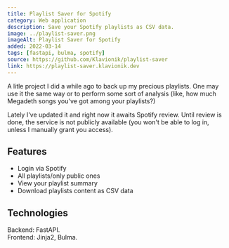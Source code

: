 ```yaml
---
title: Playlist Saver for Spotify
category: Web application
description: Save your Spotify playlists as CSV data.
image: ../playlist-saver.png
imageAlt: Playlist Saver for Spotify
added: 2022-03-14
tags: [fastapi, bulma, spotify]
source: https://github.com/Klavionik/playlist-saver
link: https://playlist-saver.klavionik.dev
---
```


A litle project I did a while ago to back up my precious playlists. One may use it the 
same way or to perform some sort of analysis (like, how much Megadeth songs you've got 
among your playlists?)

Lately I've updated it and right now it awaits Spotify review. Until review is done, 
the service is not publicly available (you won't be able to log in, unless I manually 
grant you access).

## Features
* Login via Spotify
* All playlists/only public ones
* View your playlist summary
* Download playlists content as CSV data

## Technologies
Backend: FastAPI.  
Frontend: Jinja2, Bulma.
